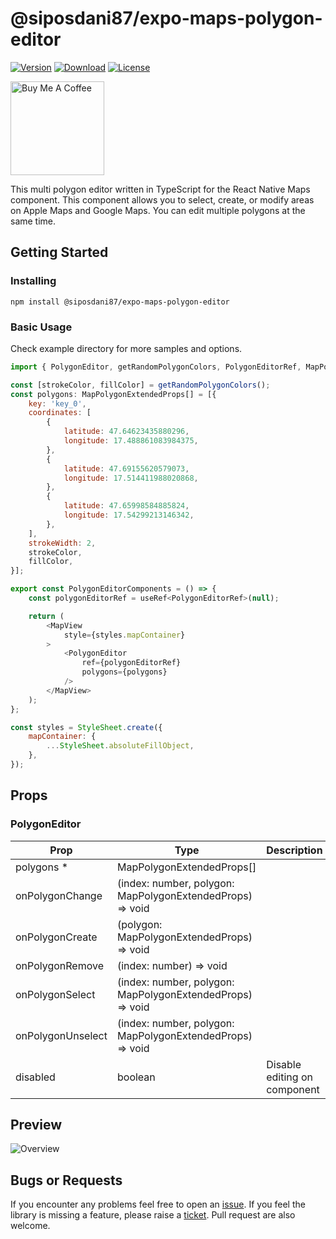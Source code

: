 # @siposdani87/expo-maps-polygon-editor

[![Version](https://img.shields.io/npm/v/@siposdani87/expo-maps-polygon-editor.svg?style=square)](https://www.npmjs.com/package/@siposdani87/expo-maps-polygon-editor)
[![Download](https://img.shields.io/npm/dt/@siposdani87/expo-maps-polygon-editor.svg?style=square)](https://www.npmjs.com/package/@siposdani87/expo-maps-polygon-editor)
[![License](https://img.shields.io/npm/l/@siposdani87/expo-maps-polygon-editor.svg?style=square)](./LICENSE)

<a href="https://www.buymeacoffee.com/siposdani87" target="_blank"><img src="https://cdn.buymeacoffee.com/buttons/v2/default-blue.png" alt="Buy Me A Coffee" style="width: 150px !important;"></a>

This multi polygon editor written in TypeScript for the React Native Maps component. This component allows you to select, create, or modify areas on Apple Maps and Google Maps. You can edit multiple polygons at the same time.

## Getting Started

### Installing

```
npm install @siposdani87/expo-maps-polygon-editor
```

### Basic Usage

Check example directory for more samples and options.

```js
import { PolygonEditor, getRandomPolygonColors, PolygonEditorRef, MapPolygonExtendedProps } from '@siposdani87/expo-maps-polygon-editor';

const [strokeColor, fillColor] = getRandomPolygonColors();
const polygons: MapPolygonExtendedProps[] = [{
    key: 'key_0',
    coordinates: [
        {
            latitude: 47.64623435880296,
            longitude: 17.488861083984375,
        },
        {
            latitude: 47.69155620579073,
            longitude: 17.514411988020868,
        },
        {
            latitude: 47.65998584885824,
            longitude: 17.54299213146342,
        },
    ],
    strokeWidth: 2,
    strokeColor,
    fillColor,
}];

export const PolygonEditorComponents = () => {
    const polygonEditorRef = useRef<PolygonEditorRef>(null);

    return (
        <MapView
            style={styles.mapContainer}
        >
            <PolygonEditor
                ref={polygonEditorRef}
                polygons={polygons}
            />
        </MapView>
    );
};

const styles = StyleSheet.create({
    mapContainer: {
        ...StyleSheet.absoluteFillObject,
    },
});

```

## Props

### PolygonEditor

| Prop              | Type                                                      | Description |
| ----------------- | --------------------------------------------------------- | ----------- |
| polygons *        | MapPolygonExtendedProps[]                                 | |
| onPolygonChange   | (index: number, polygon: MapPolygonExtendedProps) => void | |
| onPolygonCreate   | (polygon: MapPolygonExtendedProps) => void                | |
| onPolygonRemove   | (index: number) => void                                   | |
| onPolygonSelect   | (index: number, polygon: MapPolygonExtendedProps) => void | |
| onPolygonUnselect | (index: number, polygon: MapPolygonExtendedProps) => void | |
| disabled          | boolean                                                   | Disable editing on component |

## Preview
![Overview](https://raw.githubusercontent.com/siposdani87/expo-maps-polygon-editor/master/images/expo-maps-polygon-editor.png)

## Bugs or Requests

If you encounter any problems feel free to open an [issue](https://github.com/siposdani87/expo-maps-polygon-editor/issues/new?template=bug_report.md). If you feel the library is missing a feature, please raise a [ticket](https://github.com/siposdani87/expo-maps-polygon-editor/issues/new?template=feature_request.md). Pull request are also welcome.
